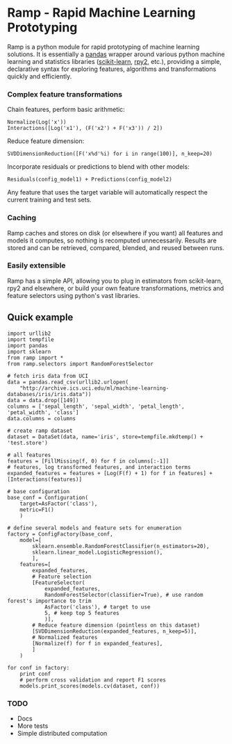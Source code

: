 Ramp - Rapid Machine Learning Prototyping
========

Ramp is a python module for rapid prototyping of machine learning
solutions. It is essentially a [pandas](http://pandas.pydata.org)
wrapper around various python machine learning and statistics libraries
([scikit-learn](http://scikit-learn.org), [rpy2](http://rpy.sourceforge.net/rpy2.html), etc.),
providing a simple, declarative syntax for
exploring features, algorithms and transformations quickly and
efficiently.

### Complex feature transformations
Chain features, perform basic arithmetic:

    Normalize(Log('x'))
    Interactions([Log('x1'), (F('x2') + F('x3')) / 2])

Reduce feature dimension:

    SVDDimensionReduction([F('x%d'%i) for i in range(100)], n_keep=20)

Incorporate residuals or predictions to blend with other models:

    Residuals(config_model1) + Predictions(config_model2)

Any feature that uses the target variable will automatically respect the
current training and test sets.

### Caching
Ramp caches and stores on disk (or elsewhere if you want) all features and models it
computes, so nothing is recomputed unnecessarily. Results are stored and can
be retrieved, compared, blended, and reused between runs.

### Easily extensible
Ramp has a simple API, allowing you to plug in estimators from
scikit-learn, rpy2 and elsewhere, or build your own feature
transformations, metrics and feature selectors using python's vast
libraries.


## Quick example
    import urllib2
    import tempfile
    import pandas
    import sklearn
    from ramp import *
    from ramp.selectors import RandomForestSelector

    # fetch iris data from UCI
    data = pandas.read_csv(urllib2.urlopen(
        "http://archive.ics.uci.edu/ml/machine-learning-databases/iris/iris.data"))
    data = data.drop([149])
    columns = ['sepal_length', 'sepal_width', 'petal_length', 'petal_width', 'class']
    data.columns = columns

    # create ramp dataset
    dataset = DataSet(data, name='iris', store=tempfile.mkdtemp() + 'test.store')

    # all features
    features = [FillMissing(f, 0) for f in columns[:-1]]
    # features, log transformed features, and interaction terms
    expanded_features = features + [Log(F(f) + 1) for f in features] + [Interactions(features)]

    # base configuration
    base_conf = Configuration(
        target=AsFactor('class'),
        metric=F1()
        )

    # define several models and feature sets for enumeration
    factory = ConfigFactory(base_conf,
        model=[
            sklearn.ensemble.RandomForestClassifier(n_estimators=20),
            sklearn.linear_model.LogisticRegression(),
            ],
        features=[
            expanded_features,
            # Feature selection
            [FeatureSelector(
                expanded_features,
                RandomForestSelector(classifier=True), # use random forest's importance to trim
                AsFactor('class'), # target to use
                5, # keep top 5 features
                )],
            # Reduce feature dimension (pointless on this dataset)
            [SVDDimensionReduction(expanded_features, n_keep=5)],
            # Normalized features
            [Normalize(f) for f in expanded_features],
            ]
        )

    for conf in factory:
        print conf
        # perform cross validation and report F1 scores
        models.print_scores(models.cv(dataset, conf))

### TODO
- Docs
- More tests
- Simple distributed computation
